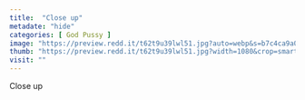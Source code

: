 ```yaml
---
title:  "Close up"
metadate: "hide"
categories: [ God Pussy ]
image: "https://preview.redd.it/t62t9u39lwl51.jpg?auto=webp&s=b7c4ca9a00159dd3856518f497feaaf67828729a"
thumb: "https://preview.redd.it/t62t9u39lwl51.jpg?width=1080&crop=smart&auto=webp&s=eb15e2974ec550a0134534ad3e8ab06a9234f15f"
visit: ""
---
```

Close up
